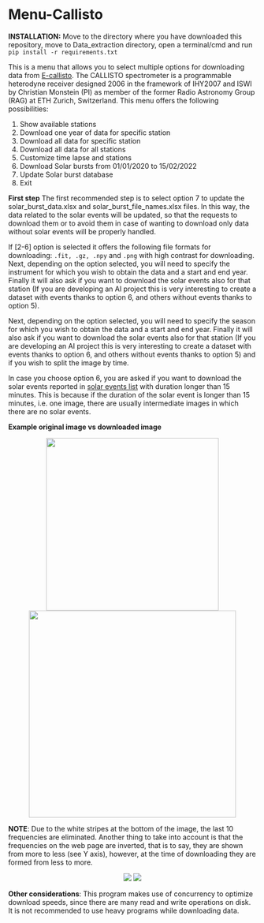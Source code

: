 # Menu-Callisto

**INSTALLATION:** Move to the directory where you have downloaded this repository, move to Data_extraction directory, open a terminal/cmd and run ```pip install -r requirements.txt```

This is a menu that allows you to select multiple options for downloading data from [E-callisto](http://www.e-callisto.org/).
The CALLISTO spectrometer is a programmable heterodyne receiver designed 2006 in the framework of IHY2007 and ISWI by Christian Monstein (PI) as member of the former Radio Astronomy Group (RAG) at ETH Zurich, Switzerland.
This menu offers the following possibilities:
1. Show available stations
2. Download one year of data for specific station
3. Download all data for specific station
4. Download all data for all stations
5. Customize time lapse and stations
6. Download Solar bursts from 01/01/2020 to 15/02/2022
7. Update Solar burst database
8. Exit

**First step** The first recommended step is to select option 7 to update the solar_burst_data.xlsx and solar_burst_file_names.xlsx files. In this way, the data related to the solar events will be updated, so that the requests to download them or to avoid them in case of wanting to download only data without solar events will be properly handled.

If [2-6] option is selected it offers the following file formats for downloading: ```.fit, .gz, .npy``` and ```.png``` with high contrast for downloading.
Next, depending on the option selected, you will need to specify the instrument for which you wish to obtain the data and a start and end year. Finally it will also ask if you want to download the solar events also for that station (If you are developing an AI project this is very interesting to create a dataset with events thanks to option 6, and others without events thanks to option 5).

Next, depending on the option selected, you will need to specify the season for which you wish to obtain the data and a start and end year. Finally it will also ask if you want to download the solar events also for that station (If you are developing an AI project this is very interesting to create a dataset with events thanks to option 6, and others without events thanks to option 5) and if you wish to split the image by time.

In case you choose option 6, you are asked if you want to download the solar events reported in [solar events list](http://soleil.i4ds.ch/solarradio/data/BurstLists/2010-yyyy_Monstein/) with duration longer than 15 minutes. This is because if the duration of the solar event is longer than 15 minutes, i.e. one image, there are usually intermediate images in which there are no solar events.

**Example original image vs downloaded image**
<p float="left" align="center">
  <img src="https://user-images.githubusercontent.com/95175204/158347644-71f0cc70-d2ee-4035-8615-863779fc0f27.png" width=350  />
  <img src="https://user-images.githubusercontent.com/95175204/158347712-93ff825f-b1e3-4df4-95ad-4361df7ec2bd.png" width=420 /> 
</p>

**NOTE**: Due to the white stripes at the bottom of the image, the last 10 frequencies are eliminated. Another thing to take into account is that the frequencies on the web page are inverted, that is to say, they are shown from more to less (see Y axis), however, at the time of downloading they are formed from less to more. 

<p float="left" align="center">
  <img src="https://user-images.githubusercontent.com/95175204/158347161-c0f9c491-9e21-437a-9f8f-573a00ba42e6.png"  />
  <img src="https://user-images.githubusercontent.com/95175204/158348403-429ff350-6ed8-493d-84fb-40947cddb700.png"  /> 
</p>


**Other considerations**: This program makes use of concurrency to optimize download speeds, since there are many read and write operations on disk. It is not recommended to use heavy programs while downloading data.
